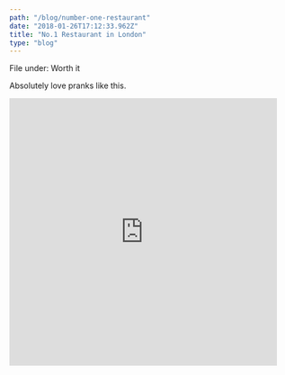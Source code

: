 ```yaml
---
path: "/blog/number-one-restaurant"
date: "2018-01-26T17:12:33.962Z"
title: "No.1 Restaurant in London"
type: "blog"
---
```


File under: Worth it

Absolutely love pranks like this.

<iframe src="https://www.facebook.com/plugins/video.php?href=https%3A%2F%2Fwww.facebook.com%2FVICELANDTV%2Fvideos%2F1906627672984606%2F&show_text=0&width=476" width="476" height="476" style="border:none;overflow:hidden" scrolling="no" frameborder="0" allowTransparency="true" allowFullScreen="true"></iframe>
